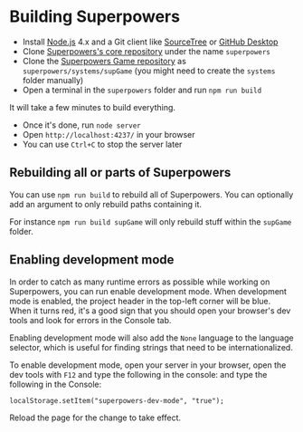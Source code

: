 # Building Superpowers 

  * Install [Node.js](http://nodejs.org/) 4.x and a Git client like [SourceTree](https://www.sourcetreeapp.com/) or [GitHub Desktop](https://desktop.github.com/)
  * Clone [Superpowers's core repository](https://github.com/superpowers/superpowers) under the name `superpowers`
  * Clone the [Superpowers Game repository](https://github.com/superpowers/superpowers-game) as `superpowers/systems/supGame` (you might need to create the `systems` folder manually)
  * Open a terminal in the `superpowers` folder and run `npm run build`
  
It will take a few minutes to build everything.

 * Once it's done, run `node server`
 * Open `http://localhost:4237/` in your browser
 * You can use `Ctrl+C` to stop the server later

## Rebuilding all or parts of Superpowers

You can use `npm run build` to rebuild all of Superpowers. You can optionally add an argument to only rebuild paths containing it.

For instance `npm run build supGame` will only rebuild stuff within the `supGame` folder.

## Enabling development mode

In order to catch as many runtime errors as possible while working on Superpowers,
you can run enable development mode.
When development mode is enabled, the project header in the top-left corner
will be blue. When it turns red, it's a good sign that you should
open your browser's dev tools and look for errors in the Console tab.

Enabling development mode will also add the `None` language to the language selector, which is useful for finding strings that need to be internationalized.

To enable development mode, open your server in your browser, open the dev tools with `F12` and type the following in the console:  and type the following in the Console:

    localStorage.setItem("superpowers-dev-mode", "true");

Reload the page for the change to take effect.